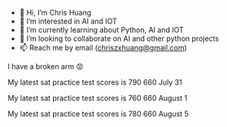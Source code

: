 - 👋 Hi, I’m Chris Huang
- 👀 I’m interested in AI and IOT
- 🌱 I’m currently learning about Python, AI and IOT
- 💞️ I’m looking to collaborate on AI and other python projects
- 📫 Reach me by email (chriszxhuang@gmail.com)

I have a broken arm 😡

My latest sat practice test scores is 790 660 July 31

My latest sat practice test scores is 760 660 August 1

My latest sat practice test scores is 780 660 August 5
<!---
Xenocided/Xenocided is a ✨ special ✨ repository because its `README.md` (this file) appears on your GitHub profile.
You can click the Preview link to take a look at your changes.
--->
